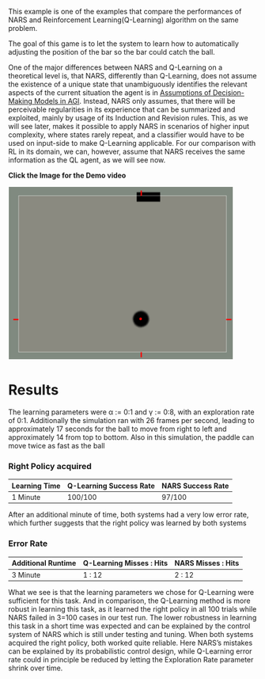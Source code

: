 This example is one of the examples that compare the performances of NARS and Reinforcement Learning(Q-Learning) algorithm on the same problem.

The goal of this game is to let the system to learn how to automatically adjusting the position of the bar so the bar could catch the ball.

One of the major differences between NARS and Q-Learning on a theoretical level is, that NARS, differently than Q-Learning, does not assume the existence of a unique state that unambiguously identifies the relevant aspects of the current situation the agent is in [Assumptions of Decision-Making Models in AGI](http://agi-conf.org/2015/wp-content/uploads/2015/07/agi15_wang_assumptions.pdf). Instead, NARS only assumes, that there will be perceivable regularities in its experience that can be summarized and exploited, mainly by usage of its Induction and Revision rules. This, as we will see later, makes it possible to apply NARS in scenarios of higher input complexity, where states rarely repeat, and a classifier would have to be used on input-side to make Q-Learning applicable. For our comparison with RL in its domain, we can, however, assume that NARS receives the same information as the QL agent, as we will see now.

**Click the Image for the Demo video**

[![Pong Demo](https://github.com/opennars/opennars/blob/d6cb49a387f9e7fca979b2735b3d66c27a9c6912/pong.png)](https://www.youtube.com/watch?v=84nMQX444hk "Pong Game")

# Results

The learning parameters were α := 0:1 and γ := 0:8, with an exploration rate of 0:1. Additionally the simulation ran with 26 frames per second, leading to approximately 17 seconds for the ball to move from right to left and approximately 14 from top to bottom. Also in this simulation, the paddle can move twice as fast as the ball

### Right Policy acquired

| Learning Time  | Q-Learning Success Rate | NARS Success Rate  |
| -------------  | -------------------     | ------------       |
|   1 Minute     |        100/100          |       97/100       |

After an additional minute of time, both systems had a very low error rate, which further suggests that the right policy was learned by both systems

### Error Rate

| Additional Runtime  | Q-Learning Misses : Hits | NARS Misses : Hits  |
| -------------  | ------------- | ------------  |
| 3 Minute   | 1 : 12  | 2 : 12  |


What we see is that the learning parameters we chose for Q-Learning were sufficient for this task. And in comparison, the Q-Learning method is more robust in learning this task, as it learned the right policy in all 100 trials while NARS failed in 3=100 cases in our test run. The lower robustness in learning this task in a short time was expected and can be
explained by the control system of NARS which is still under testing and tuning. When both systems acquired the right policy, both worked quite reliable. Here NARS’s mistakes can be explained by its probabilistic control design, while Q-Learning error rate could in principle be reduced by letting the Exploration Rate parameter shrink over time.